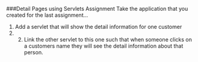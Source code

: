 <!--djw:done-->
###Detail Pages using Servlets Assignment
Take the application that you created for the last assignment...
1. Add a servlet that will show the detail information for one customer
2. 2. Link the other servlet to this one such that when someone clicks on a customers name they will see the detail information about that person.